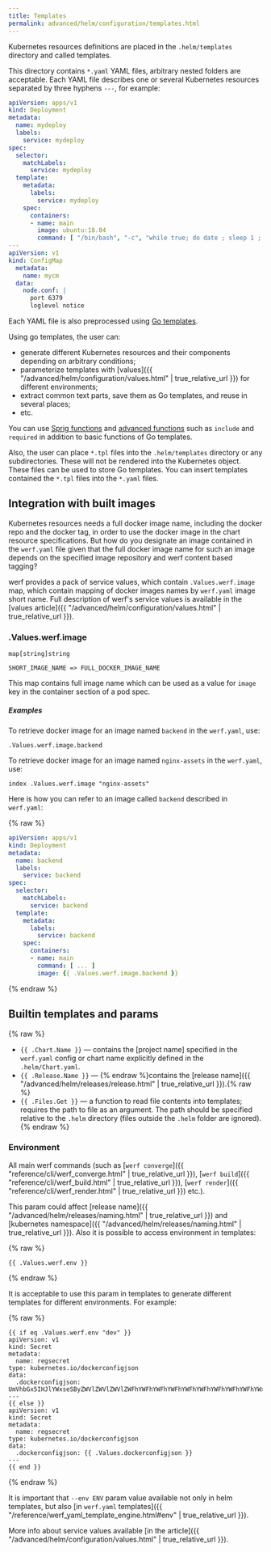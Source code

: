 ```yaml
---
title: Templates
permalink: advanced/helm/configuration/templates.html
---
```


Kubernetes resources definitions are placed in the `.helm/templates` directory and called templates.

This directory contains `*.yaml` YAML files, arbitrary nested folders are acceptable. Each YAML file describes one or several Kubernetes resources separated by three hyphens `---`, for example:

```yaml
apiVersion: apps/v1
kind: Deployment
metadata:
  name: mydeploy
  labels:
    service: mydeploy
spec:
  selector:
    matchLabels:
      service: mydeploy
  template:
    metadata:
      labels:
        service: mydeploy
    spec:
      containers:
      - name: main
        image: ubuntu:18.04
        command: [ "/bin/bash", "-c", "while true; do date ; sleep 1 ; done" ]
---
apiVersion: v1
kind: ConfigMap
  metadata:
    name: mycm
  data:
    node.conf: |
      port 6379
      loglevel notice
```

Each YAML file is also preprocessed using [Go templates](https://golang.org/pkg/text/template/#hdr-Actions).

Using go templates, the user can:

* generate different Kubernetes resources and their components depending on arbitrary conditions;
* parameterize templates with [values]({{ "/advanced/helm/configuration/values.html" | true_relative_url }}) for different environments;
* extract common text parts, save them as Go templates, and reuse in several places;
* etc.

You can use [Sprig functions](https://masterminds.github.io/sprig/) and [advanced functions](https://helm.sh/docs/howto/charts_tips_and_tricks/) such as `include` and `required` in addition to basic functions of Go templates.

Also, the user can place `*.tpl` files into the `.helm/templates` directory or any subdirectories. These will not be rendered into the Kubernetes object. These files can be used to store Go templates. You can insert templates contained the `*.tpl` files into the `*.yaml` files.

## Integration with built images

Kubernetes resources needs a full docker image name, including the docker repo and the docker tag, in order to use the docker image in the chart resource specifications. But how do you designate an image contained in the `werf.yaml` file given that the full docker image name for such an image depends on the specified image repository and werf content based tagging?

werf provides a pack of service values, which contain `.Values.werf.image` map, which contain mapping of docker images names by `werf.yaml` image short name. Full description of werf's service values is available in the [values article]({{ "/advanced/helm/configuration/values.html" | true_relative_url }}).

### .Values.werf.image

```
map[string]string

SHORT_IMAGE_NAME => FULL_DOCKER_IMAGE_NAME
```

This map contains full image name which can be used as a value for `image` key in the container section of a pod spec.

##### Examples

To retrieve docker image for an image named `backend` in the `werf.yaml`, use:

```
.Values.werf.image.backend
```

To retrieve docker image for an image named `nginx-assets` in the `werf.yaml`, use:

```
index .Values.werf.image "nginx-assets"
```

Here is how you can refer to an image called `backend` described in `werf.yaml`:

{% raw %}
```yaml
apiVersion: apps/v1
kind: Deployment
metadata:
  name: backend
  labels:
    service: backend
spec:
  selector:
    matchLabels:
      service: backend
  template:
    metadata:
      labels:
        service: backend
    spec:
      containers:
      - name: main
        command: [ ... ]
        image: {{ .Values.werf.image.backend }}
```
{% endraw %}

## Builtin templates and params

{% raw %}
* `{{ .Chart.Name }}` — contains the [project name] specified in the `werf.yaml` config or chart name explicitly defined in the `.helm/Chart.yaml`.
* `{{ .Release.Name }}` — {% endraw %}contains the [release name]({{ "/advanced/helm/releases/release.html" | true_relative_url }}).{% raw %}
* `{{ .Files.Get }}` — a function to read file contents into templates; requires the path to file as an argument. The path should be specified relative to the `.helm` directory (files outside the `.helm` folder are ignored).
{% endraw %}

### Environment

All main werf commands (such as [`werf converge`]({{ "reference/cli/werf_converge.html" | true_relative_url }}), [`werf build`]({{ "reference/cli/werf_build.html" | true_relative_url }}), [`werf render`]({{ "reference/cli/werf_render.html" | true_relative_url }}) etc.).

This param could affect [release name]({{ "/advanced/helm/releases/naming.html" | true_relative_url }}) and [kubernetes namespace]({{ "/advanced/helm/releases/naming.html" | true_relative_url }}). Also it is possible to access environment in templates:

{% raw %}
```
{{ .Values.werf.env }}
```
{% endraw %}

It is acceptable to use this param in templates to generate different templates for different environments. For example:

{% raw %}
```
{{ if eq .Values.werf.env "dev" }}
apiVersion: v1
kind: Secret
metadata:
  name: regsecret
type: kubernetes.io/dockerconfigjson
data:
  .dockerconfigjson: UmVhbGx5IHJlYWxseSByZWVlZWVlZWVlZWFhYWFhYWFhYWFhYWFhYWFhYWFhYWFhYWFhYWxsbGxsbGxsbGxsbGxsbGxsbGxsbGxsbGxsbGxsbGx5eXl5eXl5eXl5eXl5eXl5eXl5eSBsbGxsbGxsbGxsbGxsbG9vb29vb29vb29vb29vb29vb29vb29vb29vb25ubm5ubm5ubm5ubm5ubm5ubm5ubm5ubmdnZ2dnZ2dnZ2dnZ2dnZ2dnZ2cgYXV0aCBrZXlzCg==
---
{{ else }}
apiVersion: v1
kind: Secret
metadata:
  name: regsecret
type: kubernetes.io/dockerconfigjson
data:
  .dockerconfigjson: {{ .Values.dockerconfigjson }}
---
{{ end }}
```
{% endraw %}

It is important that `--env ENV` param value available not only in helm templates, but also [in `werf.yaml` templates]({{ "/reference/werf_yaml_template_engine.html#env" | true_relative_url }}).

More info about service values available [in the article]({{ "/advanced/helm/configuration/values.html" | true_relative_url }}).

